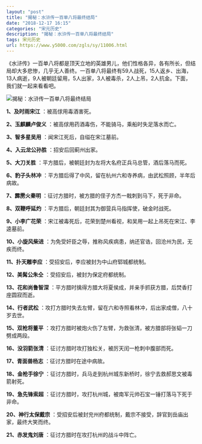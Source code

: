 ```yaml
---
layout: "post"
title: "揭秘：水浒传一百单八将最终结局"
date: "2018-12-17 16:15"
categories: "宋元历史"
description: "揭秘：水浒传一百单八将最终结局"
tags: 宋元历史
url: https://www.y5000.com/zgls/sy/11006.html
---
```






《水浒传》一百单八将都是顶天立地的英雄男儿，他们性格各异，各有所长，但结局却大多悲惨，几乎无人善终。一百单八将最终有59人战死，15人返乡、出海，13人病逝，9人被朝廷留用，5人出家，3人被毒杀，2人上吊，2人抗金。下面，我们就一起来看看吧。

![揭秘：水浒传一百单八将最终结局](/uploads/allimg/170117/6-1F11G03431522.JPG)

**1、及时雨宋江** ：被高俅用毒酒害死。

**2、玉麒麟卢俊义** ：被高俅用药酒毒伤，不能骑马，乘船时失足落水而亡。

**3、智多星吴用** ：闻宋江死后，自缢在宋江墓前。

**4、入云龙公孙胜** ：招安后回蓟州出家。

**5、大刀关胜** ：平方腊后，被朝廷封为左将大名府正兵马总管，酒后落马而死。

**6、豹子头林冲** ：平方腊后得了中风，留在杭州六和寺养病，由武松照顾，半年后病故。

**7、霹雳火秦明** ：征讨方腊时，被方腊的侄子方杰一戟刺到马下，死于非命。

**8、双鞭呼延灼** ：平方腊后，朝廷封其为御营兵马指挥使，破金时战死。

**9、小李广花荣** ：宋江被毒死后，花荣到楚州看视，和吴用一起上吊死在宋江、李逵墓前。

**10、小旋风柴进** ：为免受奸臣之辱，推称风疾病患，纳还官诰，回沧州为民，无疾而终。

**11、扑天雕李应** ：受招安后，李应被封为中山府郓城都统制。

**12、美髯公朱仝** ：受招安后，被封为保定府都统制。

**13、花和尚鲁智深** ：平方腊时擒得方腊大将夏侯成，并亲手抓获方腊，后焚香打座圆寂而逝。

**14、行者武松** ：攻打方腊时失去左臂，留在六和寺照看林冲，后出家成僧，八十岁去世。

**15、双枪将董平** ：攻打方腊时被炮火伤了左臂，为救张清，被方腊部将张韬一刀劈成两段。

**16、没羽箭张清** ：征讨方腊时攻打独松关，被厉天闰一枪刺中腹部而死。

**17、青面兽杨志** ：征讨方腊时在途中病故。

**18、金枪手徐宁** ：征讨方腊时，兵马走到杭州城东新桥时，徐宁去救郝思文被毒箭射死。

**19、急先锋索超** ：征讨方腊时，攻打杭州城，被南军元帅石宝一锤打落马下死于非命。

**20、神行太保戴宗** ：受招安后被封兖州府都统制，戴宗不接受，辞官到岳庙出家，最终大笑而终。

**21、赤发鬼刘唐** ：征讨方腊时在攻打杭州的战斗中阵亡。
